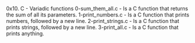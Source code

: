 0x10. C - Variadic functions
0-sum_them_all.c - Is a C function that returns the sum of all its parameters.
1-print_numbers.c - Is a C function that prints numbers, followed by a new line.
2-print_strings.c - Is a C function that prints strings, followed by a new line.
3-print_all.c - Is a C function that prints anything.
